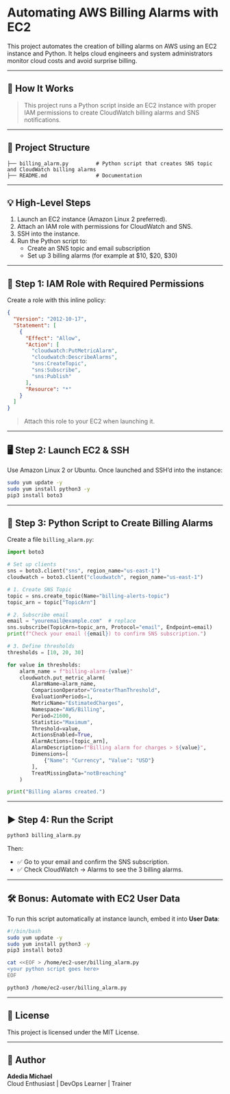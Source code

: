 # Automating AWS Billing Alarms with EC2

This project automates the creation of billing alarms on AWS using an EC2 instance and Python. It helps cloud engineers and system administrators monitor cloud costs and avoid surprise billing.

---

## 🚀 How It Works

> This project runs a Python script inside an EC2 instance with proper IAM permissions to create CloudWatch billing alarms and SNS notifications.

---

## 📁 Project Structure

```
├── billing_alarm.py         # Python script that creates SNS topic and CloudWatch billing alarms
├── README.md                # Documentation
```

---

## 💡 High-Level Steps

1. Launch an EC2 instance (Amazon Linux 2 preferred).
2. Attach an IAM role with permissions for CloudWatch and SNS.
3. SSH into the instance.
4. Run the Python script to:
   - Create an SNS topic and email subscription
   - Set up 3 billing alarms (for example at $10, $20, $30)

---

## 🔐 Step 1: IAM Role with Required Permissions

Create a role with this inline policy:

```json
{
  "Version": "2012-10-17",
  "Statement": [
    {
      "Effect": "Allow",
      "Action": [
        "cloudwatch:PutMetricAlarm",
        "cloudwatch:DescribeAlarms",
        "sns:CreateTopic",
        "sns:Subscribe",
        "sns:Publish"
      ],
      "Resource": "*"
    }
  ]
}
```

> Attach this role to your EC2 when launching it.

---

## 🖥️ Step 2: Launch EC2 & SSH

Use Amazon Linux 2 or Ubuntu. Once launched and SSH’d into the instance:

```bash
sudo yum update -y
sudo yum install python3 -y
pip3 install boto3
```

---

## 🐍 Step 3: Python Script to Create Billing Alarms

Create a file `billing_alarm.py`:

```python
import boto3

# Set up clients
sns = boto3.client("sns", region_name="us-east-1")
cloudwatch = boto3.client("cloudwatch", region_name="us-east-1")

# 1. Create SNS Topic
topic = sns.create_topic(Name="billing-alerts-topic")
topic_arn = topic["TopicArn"]

# 2. Subscribe email
email = "youremail@example.com"  # replace
sns.subscribe(TopicArn=topic_arn, Protocol="email", Endpoint=email)
print(f"Check your email ({email}) to confirm SNS subscription.")

# 3. Define thresholds
thresholds = [10, 20, 30]

for value in thresholds:
    alarm_name = f"billing-alarm-{value}"
    cloudwatch.put_metric_alarm(
        AlarmName=alarm_name,
        ComparisonOperator="GreaterThanThreshold",
        EvaluationPeriods=1,
        MetricName="EstimatedCharges",
        Namespace="AWS/Billing",
        Period=21600,
        Statistic="Maximum",
        Threshold=value,
        ActionsEnabled=True,
        AlarmActions=[topic_arn],
        AlarmDescription=f"Billing alarm for charges > ${value}",
        Dimensions=[
            {"Name": "Currency", "Value": "USD"}
        ],
        TreatMissingData="notBreaching"
    )

print("Billing alarms created.")
```

---

## ▶️ Step 4: Run the Script

```bash
python3 billing_alarm.py
```

Then:
- ✅ Go to your email and confirm the SNS subscription.
- ✅ Check CloudWatch → Alarms to see the 3 billing alarms.

---

## 🛠 Bonus: Automate with EC2 User Data

To run this script automatically at instance launch, embed it into **User Data**:

```bash
#!/bin/bash
sudo yum update -y
sudo yum install python3 -y
pip3 install boto3

cat <<EOF > /home/ec2-user/billing_alarm.py
<your python script goes here>
EOF

python3 /home/ec2-user/billing_alarm.py
```

---

## 📄 License

This project is licensed under the MIT License.

---

## 🙋 Author

**Adedia Michael**  
Cloud Enthusiast | DevOps Learner | Trainer
